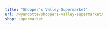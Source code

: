 ```yaml
---
title: "Shopper's Valley Supermarket"
url: /wyandotte/shoppers-valley-supermarket/
shop: supermarket
---
```

